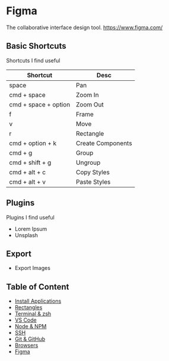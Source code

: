 # Figma

The collaborative interface design tool.
https://www.figma.com/

## Basic Shortcuts

Shortcuts I find useful

| Shortcut             | Desc              |
| -------------------- | ----------------- |
| space                | Pan               |
| cmd + space          | Zoom In           |
| cmd + space + option | Zoom Out          |
| f                    | Frame             |
| v                    | Move              |
| r                    | Rectangle         |
| cmd + option + k     | Create Components |
| cmd + g              | Group             |
| cmd + shift + g      | Ungroup           |
| cmd + alt + c        | Copy Styles       |
| cmd + alt + v        | Paste Styles      |

## Plugins

Plugins I find useful

- Lorem Ipsum
- Unsplash

## Export

- Export Images

## Table of Content

- [Install Applications](02-install-and-setup.md)
- [Rectangles](03-rectangles.md)
- [Terminal & zsh](04-setup-terminal-zsh.md)
- [VS Code](05-vscode.md)
- [Node & NPM](06-node-npm.md)
- [SSH](07-ssh.md)
- [Git & GitHub](08-git-setup.md)
- [Browsers](09-browsers.md)
- [Figma](10-figma.md)
